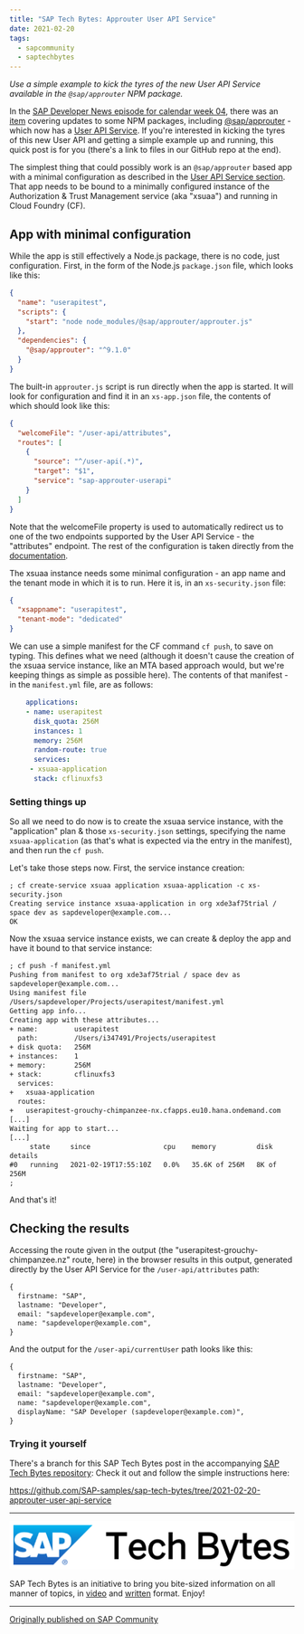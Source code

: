 ```yaml
---
title: "SAP Tech Bytes: Approuter User API Service"
date: 2021-02-20
tags:
  - sapcommunity
  - saptechbytes
---
```

*Use a simple example to kick the tyres of the new User API Service
available in the `@sap/approuter` NPM package.*

In the [SAP Developer News episode for calendar week
04](https://www.youtube.com/watch?t=461&v=PgCaIHp1JFY&feature=youtu.be),
there was an
[item](https://www.youtube.com/watch?v=PgCaIHp1JFY&list=PL6RpkC85SLQAVBSQXN9522_1jNvPavBgg&index=4&t=462s)
covering updates to some NPM packages, including
[\@sap/approuter](https://www.npmjs.com/package/@sap/approuter) - which
now has a [User API
Service](https://www.npmjs.com/package/@sap/approuter#user-api-service).
If you're interested in kicking the tyres of this new User API and
getting a simple example up and running, this quick post is for you
(there's a link to files in our GitHub repo at the end).

The simplest thing that could possibly work is an
`@sap/approuter`
based app with a minimal configuration as described in the [User API
Service
section](https://www.npmjs.com/package/@sap/approuter#user-api-service).
That app needs to be bound to a minimally configured instance of the
Authorization & Trust Management service (aka "xsuaa") and running in
Cloud Foundry (CF).

## App with minimal configuration

While the app is still effectively a Node.js package, there is no code,
just configuration. First, in the form of the Node.js `package.json`
file, which looks like this:

```json
{
  "name": "userapitest",
  "scripts": {
    "start": "node node_modules/@sap/approuter/approuter.js"
  },
  "dependencies": {
    "@sap/approuter": "^9.1.0"
  }
}
```

The built-in `approuter.js` script is run directly when the app is
started. It will look for configuration and find it in an
`xs-app.json` file, the contents of which should look like this:

```json
{
  "welcomeFile": "/user-api/attributes",
  "routes": [
    {
      "source": "^/user-api(.*)",
      "target": "$1",
      "service": "sap-approuter-userapi"
    }
  ]
}
```

Note that the welcomeFile property is used to automatically redirect us
to one of the two endpoints supported by the User API Service - the
"attributes" endpoint. The rest of the configuration is taken directly
from the
[documentation](https://www.npmjs.com/package/@sap/approuter#user-api-service).

The xsuaa instance needs some minimal configuration - an app name and
the tenant mode in which it is to run. Here it is, in an
`xs-security.json` file:

```json
{
  "xsappname": "userapitest",
  "tenant-mode": "dedicated"
}
```

We can use a simple manifest for the CF command `cf push`, to save on
typing. This defines what we need (although it doesn't cause the
creation of the xsuaa service instance, like an MTA based approach
would, but we're keeping things as simple as possible here). The
contents of that manifest - in the `manifest.yml` file, are as
follows:

```yaml
    applications:
    - name: userapitest
      disk_quota: 256M
      instances: 1
      memory: 256M
      random-route: true
      services:
     - xsuaa-application
      stack: cflinuxfs3
```

### **Setting things up**

So all we need to do now is to create the xsuaa service instance, with
the "application" plan & those `xs-security.json` settings, specifying
the name `xsuaa-application` (as that's what is expected via the
entry in the manifest), and then run the `cf push`.

Let's take those steps now. First, the service instance creation:

```shell
; cf create-service xsuaa application xsuaa-application -c xs-security.json 
Creating service instance xsuaa-application in org xde3af75trial / space dev as sapdeveloper@example.com...
OK
```

Now the xsuaa service instance exists, we can create & deploy the app
and have it bound to that service instance:

```shell
; cf push -f manifest.yml
Pushing from manifest to org xde3af75trial / space dev as sapdeveloper@example.com...
Using manifest file /Users/sapdeveloper/Projects/userapitest/manifest.yml
Getting app info...
Creating app with these attributes...
+ name:         userapitest
  path:         /Users/i347491/Projects/userapitest
+ disk quota:   256M
+ instances:    1
+ memory:       256M
+ stack:        cflinuxfs3
  services:
+   xsuaa-application
  routes:
+   userapitest-grouchy-chimpanzee-nx.cfapps.eu10.hana.ondemand.com
[...]
Waiting for app to start...
[...]
     state     since                  cpu    memory          disk         details
#0   running   2021-02-19T17:55:10Z   0.0%   35.6K of 256M   8K of 256M
;
```

And that's it!

## Checking the results

Accessing the route given in the output (the
"userapitest-grouchy-chimpanzee.nz" route, here) in the browser
results in this output, generated directly by the User API Service for
the `/user-api/attributes` path:

```shell
{
  firstname: "SAP",
  lastname: "Developer",
  email: "sapdeveloper@example.com",
  name: "sapdeveloper@example.com",
}
```

And the output for the `/user-api/currentUser` path looks like this:

```shell
{
  firstname: "SAP",
  lastname: "Developer",
  email: "sapdeveloper@example.com",
  name: "sapdeveloper@example.com",
  displayName: "SAP Developer (sapdeveloper@example.com)",
}
```

### **Trying it yourself**

There's a branch for this SAP Tech Bytes post in the accompanying [SAP
Tech Bytes repository](https://github.com/SAP-samples/sap-tech-bytes):
Check it out and follow the simple instructions here:

<https://github.com/SAP-samples/sap-tech-bytes/tree/2021-02-20-approuter-user-api-service>

------------------------------------------------------------------------

[![](/images/2021/02/screenshot-2021-02-22-at-11.00.25.png)](#saptechbytes)

SAP Tech Bytes is an initiative to bring you bite-sized information on
all manner of topics, in
[video](https://www.youtube.com/playlist?list=PL6RpkC85SLQC3HBShmlMaPu_nL--4f20z)
and [written](https://blogs.sap.com/tag/sap-tech-bytes/) format. Enjoy!

---

[Originally published on SAP Community](https://community.sap.com/t5/technology-blogs-by-sap/sap-tech-bytes-approuter-user-api-service/ba-p/13488396)

